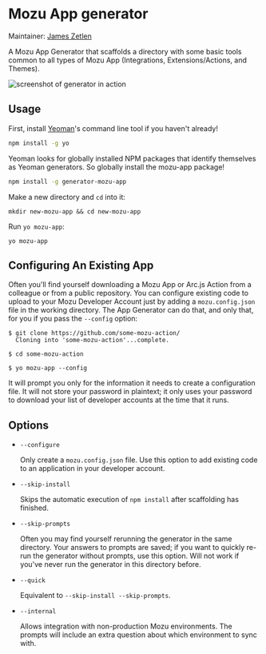 # Mozu App generator

Maintainer: [James Zetlen](https://github.com/zetlen)

A Mozu App Generator that scaffolds a directory with some basic tools common to all types of Mozu App (Integrations, Extensions/Actions, and Themes). 

![screenshot of generator in action](http://i.imgur.com/bwJfTEW.png)

## Usage

First, install [Yeoman](http://yeoman.io)'s command line tool if you haven't already!

```bash
npm install -g yo
```

Yeoman looks for globally installed NPM packages that identify themselves as Yeoman generators. So globally install the mozu-app package!

```bash
npm install -g generator-mozu-app
```

Make a new directory and `cd` into it:
```
mkdir new-mozu-app && cd new-mozu-app
```

Run `yo mozu-app`:
```
yo mozu-app
```

## Configuring An Existing App

Often you'll find yourself downloading a Mozu App or Arc.js Action from a colleague or from a public repository. You can configure existing code to upload to your Mozu Developer Account just by adding a `mozu.config.json` file in the working directory. The App Generator can do that, and only that, for you if you pass the `--config` option:

```
$ git clone https://github.com/some-mozu-action/
  Cloning into 'some-mozu-action'...complete.

$ cd some-mozu-action

$ yo mozu-app --config

```

It will prompt you only for the information it needs to create a configuration file. It will not store your password in plaintext; it only uses your password to download your list of developer accounts at the time that it runs.

## Options

* `--configure`

  Only create a `mozu.config.json` file. Use this option to add existing code to an application in your developer account.

* `--skip-install`
  
  Skips the automatic execution of `npm install` after scaffolding has finished.

* `--skip-prompts`

  Often you may find yourself rerunning the generator in the same directory. Your answers to prompts are saved; if you want to quickly re-run the generator without prompts, use this option. Will not work if you've never run the generator in this directory before.

* `--quick`
  
  Equivalent to `--skip-install --skip-prompts`.

* `--internal`

  Allows integration with non-production Mozu environments. The prompts will include an extra question about which environment to sync with.
